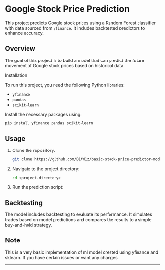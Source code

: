 # Google Stock Price Prediction

This project predicts Google stock prices using a Random Forest classifier with data sourced from `yfinance`. It includes backtested predictors to enhance accuracy.

## Overview

The goal of this project is to build a model that can predict the future movement of Google stock prices based on historical data.

Installation

To run this project, you need the following Python libraries:

- `yfinance`
- `pandas`
- `scikit-learn`

Install the necessary packages using:

```bash
pip install yfinance pandas scikit-learn
```
## Usage

1. Clone the repository:

   ```bash
   git clone https://github.com/B1tW1z/basic-stock-price-predictor-model.git
   ```

2. Navigate to the project directory:

   ```bash
   cd <project-directory>
   ```

3. Run the prediction script:


## Backtesting

The model includes backtesting to evaluate its performance. It simulates trades based on model predictions and compares the results to a simple buy-and-hold strategy.

## Note 

This is a very basic implementation of ml model created using yfinance and sklearn. If you have certain issues or want any changes 

---